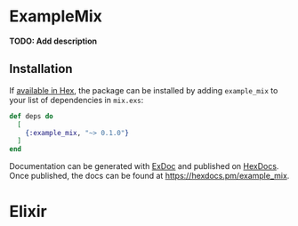 # ExampleMix

**TODO: Add description**

## Installation

If [available in Hex](https://hex.pm/docs/publish), the package can be installed
by adding `example_mix` to your list of dependencies in `mix.exs`:

```elixir
def deps do
  [
    {:example_mix, "~> 0.1.0"}
  ]
end
```

Documentation can be generated with [ExDoc](https://github.com/elixir-lang/ex_doc)
and published on [HexDocs](https://hexdocs.pm). Once published, the docs can
be found at <https://hexdocs.pm/example_mix>.

# Elixir
